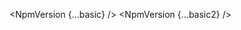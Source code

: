 <script lang="ts">
  import { NpmVersion } from 'svelte-shields'
  import type { NpmVersionPropsType } from 'svelte-shields';
  const basic: NpmVersionPropsType = {
    packageName: 'svelte-5-ui-lib',
  }
  const basic2: NpmVersionPropsType = {
    packageName: 'flowbite-svelte-icons',
    tag: 'next'
  }
</script>

<NpmVersion {...basic} />
<NpmVersion {...basic2} />